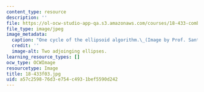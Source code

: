 ```yaml
---
content_type: resource
description: ''
file: https://ol-ocw-studio-app-qa.s3.amazonaws.com/courses/18-433-combinatorial-optimization-fall-2003/a57c259876d3e754c4931bef5590d242_18-433f03.jpg
file_type: image/jpeg
image_metadata:
  caption: "One cycle of the ellipsoid algorithm.\_(Image by Prof. Santosh Vempala.)"
  credit: ''
  image-alt: Two adjoinging ellipses.
learning_resource_types: []
ocw_type: OCWImage
resourcetype: Image
title: 18-433f03.jpg
uid: a57c2598-76d3-e754-c493-1bef5590d242
---
```


